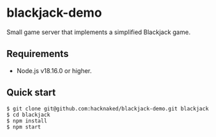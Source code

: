 # blackjack-demo

Small game server that implements a simplified Blackjack game.

## Requirements

* Node.js v18.16.0 or higher.

## Quick start


```
$ git clone git@github.com:hacknaked/blackjack-demo.git blackjack
$ cd blackjack
$ npm install
$ npm start
```
